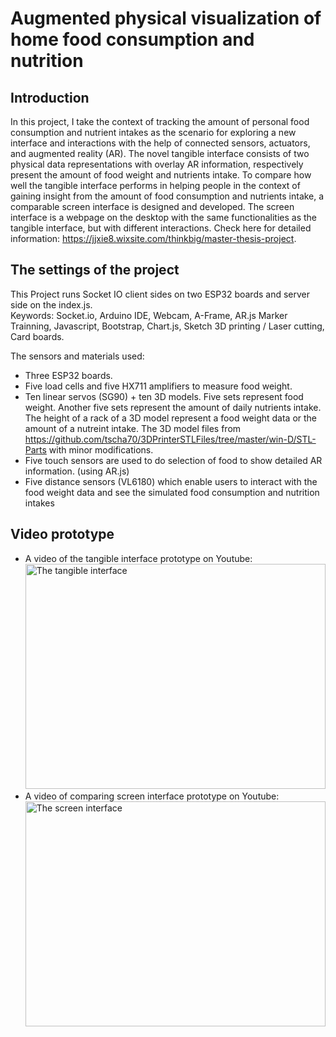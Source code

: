 # Augmented physical visualization of home food consumption and nutrition

## Introduction
In this project, I take the context of tracking the amount of personal food consumption and nutrient intakes as the scenario for exploring a new interface and interactions with the help of connected sensors, actuators, and augmented reality (AR). The novel tangible interface consists of two physical data representations with overlay AR information, respectively present the amount of food weight and nutrients intake. To compare how well the tangible interface performs in helping people in the context of gaining insight from the amount of food consumption and nutrients intake, a comparable screen interface is designed and developed. The screen interface is a webpage on the desktop with the same functionalities as the tangible interface, but with different interactions.
Check here for detailed information: https://jjxie8.wixsite.com/thinkbig/master-thesis-project.

## The settings of the project
This Project runs Socket IO client sides on two ESP32 boards and server side on the index.js.<br />Keywords: Socket.io, Arduino IDE, Webcam, A-Frame, AR.js Marker Trainning, Javascript, Bootstrap, Chart.js, Sketch 3D printing / Laser cutting, Card boards.

The sensors and materials used:
- Three ESP32 boards. 
- Five load cells and five HX711 amplifiers to measure food weight.
- Ten linear servos (SG90) + ten 3D models. Five sets represent food weight. Another five sets represent the amount of daily nutrients intake. The height of a rack of a 3D model represent a food weight data or the amount of a nutreint intake. 
The 3D model files from https://github.com/tscha70/3DPrinterSTLFiles/tree/master/win-D/STL-Parts with minor modifications.
- Five touch sensors are used to do selection of food to show detailed AR information. (using AR.js) 
- Five distance sensors (VL6180) which enable users to interact with the food weight data and see the simulated food consumption and nutrition intakes 


## Video prototype
- A video of the tangible interface prototype on Youtube: <br /> <a href="http://www.youtube.com/watch?feature=player_embedded&v=QyQpSfhoo6U
" target="_blank"><img src="http://img.youtube.com/vi/QyQpSfhoo6U/0.jpg" 
alt="The tangible interface" width="480" height="360" border="0" /></a>
- A video of comparing screen interface prototype on Youtube: <br/> <a href="http://www.youtube.com/watch?feature=player_embedded&v=5_SD-PaekHA
" target="_blank"><img src="http://img.youtube.com/vi/5_SD-PaekHA/0.jpg" 
alt="The screen interface" width="480" height="360" border="0" /></a>

